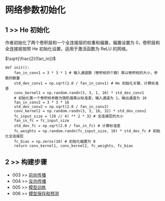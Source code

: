 # 网络参数初始化

## 1 >> He 初始化

作者初始化了两个卷积层和一个全连接层的权重和偏置，偏置设置为 0，卷积层和全连接层按照 He 初始化设置，适用于激活函数为 ReLU 的网络。

$\sqrt{\frac{2}{fan_in}}$

```
def init():
    fan_in_conv1 = 3 * 3 * 1 # 输入通道数（卷积核的个数）乘以卷积核的大小，参数的数量
    std_dev_conv1 = np.sqrt(2.0 / fan_in_conv1) # He 初始化关键，计算标准差
    conv_kernel1 = np.random.randn(3, 3, 1, 16) * std_dev_conv1
    # 初始化第一个卷积核参数为随机值乘以标准差，输入通道为 1，输出通道为 16
    fan_in_conv2 = 3 * 3 * 16
    std_dev_conv2 = np.sqrt(2.0 / fan_in_conv2)
    conv_kernel2 = np.random.randn(3, 3, 16, 32) * std_dev_conv2
    fc_input_size = (28 // 4) ** 2 * 32 # 全连接层的大小
    fan_in_fc = fc_input_size
    std_dev_fc = np.sqrt(2.0 / fan_in_fc) # 计算标准差
    fc_weights = np.random.randn(fc_input_size, 10) * std_dev_fc # 初始化全连接层
    fc_bias = np.zeros(10) # 初始化偏置为 0
    return conv_kernel1, conv_kernel2, fc_weights, fc_bias
```

## 2 >> 构建步骤

- 003 >> [前向传播](https://github.com/fangqing408/00-MNIST/blob/master/recognition/003.md)
- 004 >> [反向传播](https://github.com/fangqing408/00-MNIST/blob/master/recognition/004.md)
- 005 >> [模型训练](https://github.com/fangqing408/00-MNIST/blob/master/recognition/005.md)
- 006 >> [模型保存和预测](https://github.com/fangqing408/00-MNIST/blob/master/recognition/006.md)
